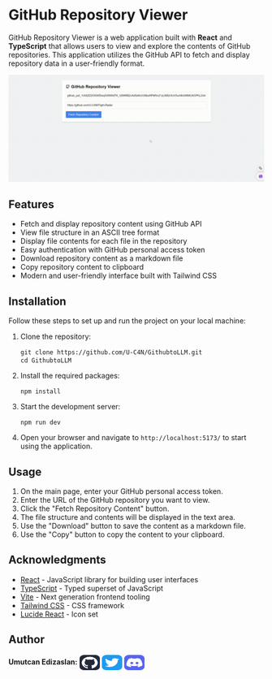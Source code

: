 # GitHub Repository Viewer

GitHub Repository Viewer is a web application built with **React** and **TypeScript** that allows users to view and explore the contents of GitHub repositories. This application utilizes the GitHub API to fetch and display repository data in a user-friendly format.

![MarkdowntoLLM](/Animation.gif)

## Features

- Fetch and display repository content using GitHub API
- View file structure in an ASCII tree format
- Display file contents for each file in the repository
- Easy authentication with GitHub personal access token
- Download repository content as a markdown file
- Copy repository content to clipboard
- Modern and user-friendly interface built with Tailwind CSS

## Installation

Follow these steps to set up and run the project on your local machine:

1. Clone the repository:
   ```
   git clone https://github.com/U-C4N/GithubtoLLM.git
   cd GithubtoLLM
   ```

2. Install the required packages:
   ```
   npm install
   ```

3. Start the development server:
   ```
   npm run dev
   ```

4. Open your browser and navigate to `http://localhost:5173/` to start using the application.

## Usage

1. On the main page, enter your GitHub personal access token.
2. Enter the URL of the GitHub repository you want to view.
3. Click the "Fetch Repository Content" button.
4. The file structure and contents will be displayed in the text area.
5. Use the "Download" button to save the content as a markdown file.
6. Use the "Copy" button to copy the content to your clipboard.

## Acknowledgments

- [React](https://reactjs.org/) - JavaScript library for building user interfaces
- [TypeScript](https://www.typescriptlang.org/) - Typed superset of JavaScript
- [Vite](https://vitejs.dev/) - Next generation frontend tooling
- [Tailwind CSS](https://tailwindcss.com/) - CSS framework
- [Lucide React](https://lucide.dev/) - Icon set

## Author

<p align="left">
<b>Umutcan Edizaslan:</b>
<a href="https://github.com/U-C4N" target="blank"><img align="center" src="https://raw.githubusercontent.com/tandpfun/skill-icons/main/icons/Github-Dark.svg" alt="TutTrue" height="30" width="40" /></a>
<a href="https://x.com/UEdizaslan" target="blank"><img align="center" src="https://raw.githubusercontent.com/tandpfun/skill-icons/main/icons/Twitter.svg" height="30" width="40" /></a>
<a href="https://discord.gg/2Tutcj6u" target="blank"><img align="center" src="https://raw.githubusercontent.com/tandpfun/skill-icons/main/icons/Discord.svg" height="30" width="40" /></a>
</p>
